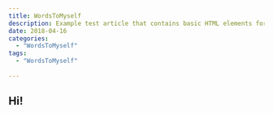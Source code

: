```yaml
---
title: WordsToMyself
description: Example test article that contains basic HTML elements for text formatting on the Web.
date: 2018-04-16
categories:
  - "WordsToMyself"
tags:
  - "WordsToMyself"
  
---
```


## Hi!
